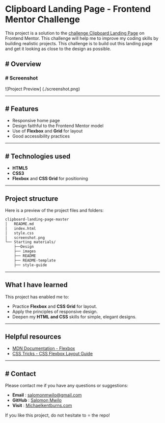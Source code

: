 # Clipboard Landing Page - Frontend Mentor Challenge 
This project is a solution to the [challenge Clipboard Landing Page](https://www.frontendmentor.io/challenges/clipboard-landing-page-5cc9bccd6c4c91111378ecb9) on Frontend Mentor.
This challenge will help me to improve my coding skills by building realistic projects. This challenge is to build out this landing page and get it looking as close to the design as possible.

## # Overview  

### # Screenshot  

![Project Preview] (./screenshot.png)

---

## # Features  

- Responsive home page  
- Design faithful to the Frontend Mentor model  
- Use of **Flexbox** and **Grid** for layout  
- Good accessibility practices  

---

## # Technologies used  

- **HTML5**  
- **CSS3**  
- **Flexbox** and **CSS Grid** for positioning  
---

## Project structure  

Here is a preview of the project files and folders:  

```bash
clipboard-landing-page-master
│   README.md
│   index.html
│   style.css
│   screenshot.png
└── Starting materials/
    ├──Design
    ├── images
    ├── README
    ├── README-template
    ├── style-guide    
```

---

## What I have learned  

This project has enabled me to:  

- Practice **Flexbox** and **CSS Grid** for layout.  
- Apply the principles of responsive design.  
- Deepen my **HTML and CSS** skills for simple, elegant designs.  

---

## Helpful resources  

- [MDN Documentation - Flexbox](https://developer.mozilla.org/en-US/docs/Learn/CSS/CSS_layout/Flexbox)  
- [CSS Tricks - CSS Flexbox Layout Guide](https://css-tricks.com/snippets/css/a-guide-to-flexbox/)  

---

## # Contact  

Please contact me if you have any questions or suggestions:  
- **Email** : salomonmwilo@gmail.com  
- **GitHub** : [Salomon Mwilo](https://github.com/Salomonmwilo)
- **Visit** : [Michaelkentburns.com](https://michaelkentburns.com)

If you like this project, do not hesitate to ⭐️ the repo!


